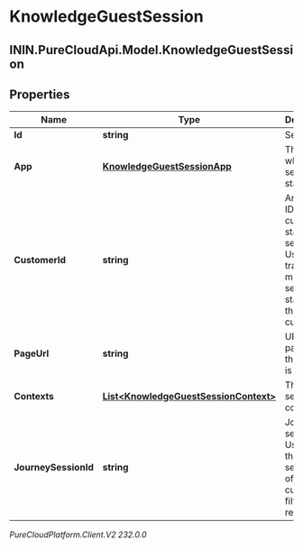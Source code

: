 # KnowledgeGuestSession

## ININ.PureCloudApi.Model.KnowledgeGuestSession

## Properties

|Name | Type | Description | Notes|
|------------ | ------------- | ------------- | -------------|
| **Id** | **string** | Session ID. | [optional] |
| **App** | [**KnowledgeGuestSessionApp**](KnowledgeGuestSessionApp) | The app where the session is started. | |
| **CustomerId** | **string** | An arbitrary ID for the customer starting the session. Used to track multiple sessions started by the same customer. | |
| **PageUrl** | **string** | URL of the page where the session is started. | [optional] |
| **Contexts** | [**List&lt;KnowledgeGuestSessionContext&gt;**](KnowledgeGuestSessionContext) | The session contexts. | [optional] |
| **JourneySessionId** | **string** | Journey session ID. Used to get the segments of the customer to filter search results. | [optional] |



_PureCloudPlatform.Client.V2 232.0.0_
